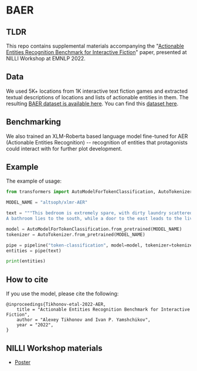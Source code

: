 # BAER

## TLDR
This repo contains supplemental materials accompanying the "[Actionable Entities Recognition Benchmark for Interactive Fiction](https://arxiv.org/abs/2109.13855)" paper, presented at  NILLI Workshop at EMNLP 2022.

## Data

We used 5K+ locations from 1K interactive text fiction games and extracted textual descriptions of locations and lists of actionable entities in them. 
The resulting [BAER dataset is available here](https://github.com/altsoph/BAER). You can find this [dataset here](https://github.com/altsoph/BAER/blob/main/BAER.txt).

## Benchmarking

We also trained an XLM-Roberta based language model fine-tuned for AER (Actionable Entities Recognition) -- recognition of entities that protagonists could interact with for further plot development.

## Example

The example of usage:
```py
from transformers import AutoModelForTokenClassification, AutoTokenizer, pipeline

MODEL_NAME = "altsoph/xlmr-AER"

text = """This bedroom is extremely spare, with dirty laundry scattered haphazardly all over the floor. Cleaner clothing can be found in the dresser.
A bathroom lies to the south, while a door to the east leads to the living room."""

model = AutoModelForTokenClassification.from_pretrained(MODEL_NAME)
tokenizer = AutoTokenizer.from_pretrained(MODEL_NAME)

pipe = pipeline("token-classification", model=model, tokenizer=tokenizer, aggregation_strategy="simple", ignore_labels=['O','PAD'])
entities = pipe(text)

print(entities)
```

## How to cite

If you use the model, please cite the following:

```
@inproceedings{Tikhonov-etal-2022-AER,
    title = "Actionable Entities Recognition Benchmark for Interactive Fiction",
    author = "Alexey Tikhonov and Ivan P. Yamshchikov",
    year = "2022",
}
```

## NILLI Workshop materials

* [Poster](https://github.com/altsoph/BAER/blob/main/AERBIF_poster_A0_v4.pdf)
